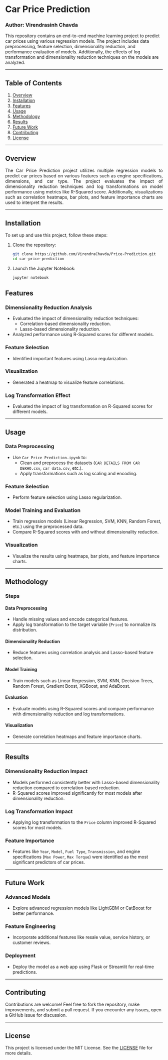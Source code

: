 # Car Price Prediction
### Author: Virendrasinh Chavda

This repository contains an end-to-end machine learning project to predict car prices using various regression models. The project includes data preprocessing, feature selection, dimensionality reduction, and performance evaluation of models. Additionally, the effects of log transformation and dimensionality reduction techniques on the models are analyzed.

---

## Table of Contents
1. [Overview](#overview)
2. [Installation](#installation)
3. [Features](#features)
4. [Usage](#usage)
5. [Methodology](#methodology)
6. [Results](#results)
7. [Future Work](#future-work)
8. [Contributing](#contributing)
9. [License](#license)

---

## Overview

<p align="justify">
The Car Price Prediction project utilizes multiple regression models to predict car prices based on various features such as engine specifications, dimensions, and car type. The project evaluates the impact of dimensionality reduction techniques and log transformations on model performance using metrics like R-Squared score. Additionally, visualizations such as correlation heatmaps, bar plots, and feature importance charts are used to interpret the results.
</p>

---

## Installation

To set up and use this project, follow these steps:

1. Clone the repository:
   ```bash
   git clone https://github.com/VirendraChavda/Price-Prediction.git
   cd car-price-prediction
   ```
2. Launch the Jupyter Notebook:
   ```bash
   jupyter notebook
   ```
## Features

### Dimensionality Reduction Analysis
- Evaluated the impact of dimensionality reduction techniques:
  - Correlation-based dimensionality reduction.
  - Lasso-based dimensionality reduction.
- Analyzed performance using R-Squared scores for different models.

### Feature Selection
- Identified important features using Lasso regularization.

### Visualization
- Generated a heatmap to visualize feature correlations.

### Log Transformation Effect
- Evaluated the impact of log transformation on R-Squared scores for different models.

---

## Usage

### Data Preprocessing
- Use `Car Price Prediction.ipynb` to:
  - Clean and preprocess the datasets (`CAR DETAILS FROM CAR DEKHO.csv`, `car data.csv`, etc.).
  - Apply transformations such as log scaling and encoding.

### Feature Selection
- Perform feature selection using Lasso regularization.

### Model Training and Evaluation
- Train regression models (Linear Regression, SVM, KNN, Random Forest, etc.) using the preprocessed data.
- Compare R-Squared scores with and without dimensionality reduction.

### Visualization
- Visualize the results using heatmaps, bar plots, and feature importance charts.

---

## Methodology

### Steps

#### Data Preprocessing
- Handle missing values and encode categorical features.
- Apply log transformation to the target variable (`Price`) to normalize its distribution.

#### Dimensionality Reduction
- Reduce features using correlation analysis and Lasso-based feature selection.

#### Model Training
- Train models such as Linear Regression, SVM, KNN, Decision Trees, Random Forest, Gradient Boost, XGBoost, and AdaBoost.

#### Evaluation
- Evaluate models using R-Squared scores and compare performance with dimensionality reduction and log transformations.

#### Visualization
- Generate correlation heatmaps and feature importance charts.

---

## Results

### Dimensionality Reduction Impact
- Models performed consistently better with Lasso-based dimensionality reduction compared to correlation-based reduction.
- R-Squared scores improved significantly for most models after dimensionality reduction.

### Log Transformation Impact
- Applying log transformation to the `Price` column improved R-Squared scores for most models.

### Feature Importance
- Features like `Year`, `Model`, `Fuel Type`, `Transmission`, and engine specifications (`Max Power`, `Max Torque`) were identified as the most significant predictors of car prices.

---

## Future Work

### Advanced Models
- Explore advanced regression models like LightGBM or CatBoost for better performance.

### Feature Engineering
- Incorporate additional features like resale value, service history, or customer reviews.

### Deployment
- Deploy the model as a web app using Flask or Streamlit for real-time predictions.

---

## Contributing

Contributions are welcome! Feel free to fork the repository, make improvements, and submit a pull request. If you encounter any issues, open a GitHub issue for discussion.

---

## License

This project is licensed under the MIT License. See the [LICENSE](./LICENSE) file for more details.
